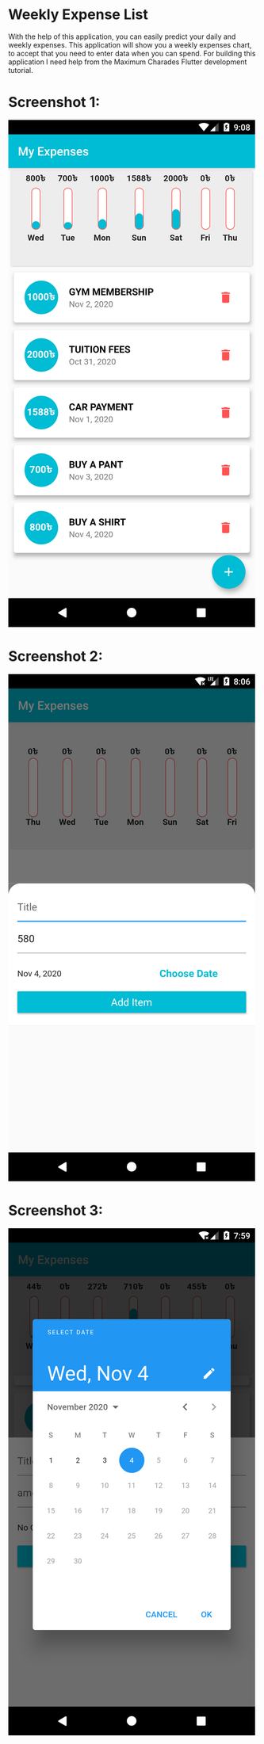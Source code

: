 # Weekly Expense List

With the help of this application, you can easily predict your daily and weekly expenses. This application will show you a weekly expenses chart, to accept that you need to enter data when you can spend. For building this application I need help from the Maximum Charades Flutter development tutorial.

# Screenshot 1: 

![first](https://github.com/hadiuzzaman524/Weekly-Expense-List/blob/main/Screenshot_1604502516.png)

# Screenshot 2: 

![second](https://github.com/hadiuzzaman524/Weekly-Expense-List/blob/main/Screenshot_1604585202.png)

# Screenshot 3: 

![third](https://github.com/hadiuzzaman524/Weekly-Expense-List/blob/main/Screenshot_1604498390.png)

 
